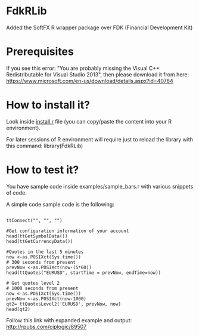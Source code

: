 # FdkRLib
Added the SoftFX R wrapper package over FDK (Financial Development Kit)

# Prerequisites
If you see this error: "You are probably missing the Visual C++ Redistributable for Visual Studio 2013", then please download it from here:
https://www.microsoft.com/en-us/download/details.aspx?id=40784

# How to install it?
Look inside [install.r](https://github.com/SoftFx/FdkRLib/blob/master/install.r)  file (you can copy/paste the content into your R environment).

For later sessions of R environment will require just to reload the library with this command:
library(FdkRLib)

# How to test it?
You have sample code inside examples/sample_bars.r with various snippets of code. 

A simple code sample code is the following:
```

ttConnect("", "", "")

#Get configuration information of your account
head(ttGetSymbolData())
head(ttGetCurrencyData())

#Quotes in the last 5 minutes
now <-as.POSIXct(Sys.time())
# 300 seconds from present
prevNow <-as.POSIXct(now-(5*60))
head(ttQuotes("EURUSD", startTime = prevNow, endTime=now))

# Get quotes level 2
# 1000 seconds from present
now <-as.POSIXct(Sys.time())
prevNow <-as.POSIXct(now-1000)
qt2= ttQuotesLevel2('EURUSD', prevNow, now)
head(qt2)
```
Follow this link with expanded example and output:
http://rpubs.com/ciplogic/89507
